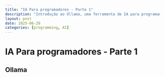```yaml
---
title: "IA Para programadores - Parte 1"
description: "Introdução ao Ollama, uma ferramenta de IA para programadores."
layout: post
date: 2025-06-29
categories: [programming, AI]
---
```

# IA Para programadores - Parte 1

## Ollama

